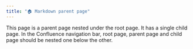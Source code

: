 ```yaml
---
title: "🏠 Markdown parent page"
---
```


<!-- confluence-page-id: 1966122 -->
<!-- confluence-space-key: ~hunyadi -->

This page is a parent page nested under the root page. It has a single child page. In the Confluence navigation bar, root page, parent page and child page should be nested one below the other.

